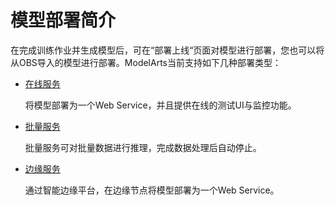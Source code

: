 # 模型部署简介<a name="modelarts_23_0058"></a>

在完成训练作业并生成模型后，可在“部署上线“页面对模型进行部署，您也可以将从OBS导入的模型进行部署。ModelArts当前支持如下几种部署类型：

-   [在线服务](部署为在线服务.md)

    将模型部署为一个Web Service，并且提供在线的测试UI与监控功能。

-   [批量服务](部署为批量服务.md)

    批量服务可对批量数据进行推理，完成数据处理后自动停止。

-   [边缘服务](部署为边缘服务.md)

    通过智能边缘平台，在边缘节点将模型部署为一个Web Service。


